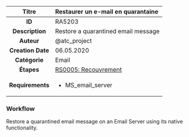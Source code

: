 | Titre                       | Restaurer un e-mail en quarantaine         |
|:---------------------------:|:--------------------|
| **ID**                      | RA5203            |
| **Description**             | Restore a quarantined email message   |
| **Auteur**                  | @atc_project        |
| **Creation Date**           | 06.05.2020 |
| **Catégorie**                | Email      |
| **Étapes**                   |[RS0005: Recouvrement](../Response_Stages/RS0005.md)| 
| **Requirements** |<ul><li>MS_email_server</li></ul>|

### Workflow

Restore a quarantined email message on an Email Server using its native functionality.  
